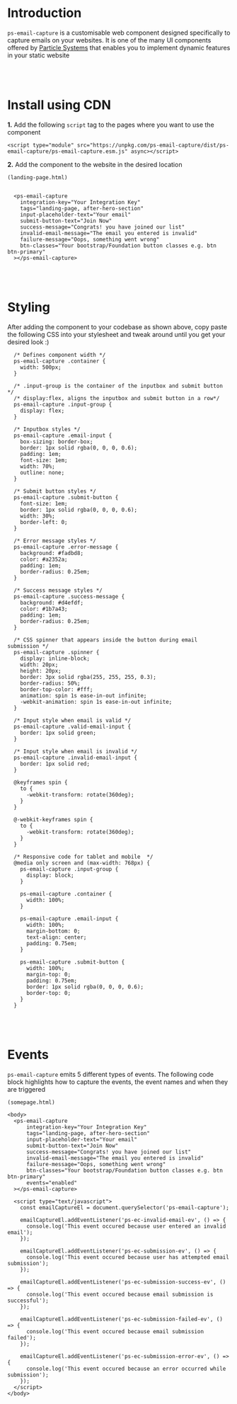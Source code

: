 # Introduction

`ps-email-capture` is a customisable web component designed specifically to capture emails on your websites. It is one of the many UI components offered by [Particle Systems](https://particle.systems) that enables you to implement dynamic features in your static website

<br/>
<br/>

# Install using CDN

**1.** Add the following `script` tag to the pages where you want to use the component

```
<script type="module" src="https://unpkg.com/ps-email-capture/dist/ps-email-capture/ps-email-capture.esm.js" async></script>
```

**2.** Add the component to the website in the desired location

```
(landing-page.html)


  <ps-email-capture
    integration-key="Your Integration Key"
    tags="landing-page, after-hero-section"
    input-placeholder-text="Your email"
    submit-button-text="Join Now"
    success-message="Congrats! you have joined our list"
    invalid-email-message="The email you entered is invalid"
    failure-message="Oops, something went wrong"
    btn-classes="Your bootstrap/Foundation button classes e.g. btn btn-primary"
  ></ps-email-capture>
```

<br/>
<br/>

# Styling

After adding the component to your codebase as shown above, copy paste the following CSS into your stylesheet and tweak around until you get your desired look :)

```
  /* Defines component width */
  ps-email-capture .container {
    width: 500px;
  }

  /* .input-group is the container of the inputbox and submit button */
  /* display:flex, aligns the inputbox and submit button in a row*/
  ps-email-capture .input-group {
    display: flex;
  }

  /* Inputbox styles */
  ps-email-capture .email-input {
    box-sizing: border-box;
    border: 1px solid rgba(0, 0, 0, 0.6);
    padding: 1em;
    font-size: 1em;
    width: 70%;
    outline: none;
  }

  /* Submit button styles */
  ps-email-capture .submit-button {
    font-size: 1em;
    border: 1px solid rgba(0, 0, 0, 0.6);
    width: 30%;
    border-left: 0;
  }

  /* Error message styles */
  ps-email-capture .error-message {
    background: #fadbd8;
    color: #a2352a;
    padding: 1em;
    border-radius: 0.25em;
  }

  /* Success message styles */
  ps-email-capture .success-message {
    background: #d4efdf;
    color: #1b7a43;
    padding: 1em;
    border-radius: 0.25em;
  }

  /* CSS spinner that appears inside the button during email submission */
  ps-email-capture .spinner {
    display: inline-block;
    width: 20px;
    height: 20px;
    border: 3px solid rgba(255, 255, 255, 0.3);
    border-radius: 50%;
    border-top-color: #fff;
    animation: spin 1s ease-in-out infinite;
    -webkit-animation: spin 1s ease-in-out infinite;
  }

  /* Input style when email is valid */
  ps-email-capture .valid-email-input {
    border: 1px solid green;
  }

  /* Input style when email is invalid */
  ps-email-capture .invalid-email-input {
    border: 1px solid red;
  }

  @keyframes spin {
    to {
      -webkit-transform: rotate(360deg);
    }
  }

  @-webkit-keyframes spin {
    to {
      -webkit-transform: rotate(360deg);
    }
  }

  /* Responsive code for tablet and mobile  */
  @media only screen and (max-width: 768px) {
    ps-email-capture .input-group {
      display: block;
    }

    ps-email-capture .container {
      width: 100%;
    }

    ps-email-capture .email-input {
      width: 100%;
      margin-bottom: 0;
      text-align: center;
      padding: 0.75em;
    }

    ps-email-capture .submit-button {
      width: 100%;
      margin-top: 0;
      padding: 0.75em;
      border: 1px solid rgba(0, 0, 0, 0.6);
      border-top: 0;
    }
  }
```

<br/>
<br/>

# Events

`ps-email-capture` emits 5 different types of events. The following code block highlights how to capture the events, the event names and when they are triggered

```
(somepage.html)

<body>
  <ps-email-capture
      integration-key="Your Integration Key"
      tags="landing-page, after-hero-section"
      input-placeholder-text="Your email"
      submit-button-text="Join Now"
      success-message="Congrats! you have joined our list"
      invalid-email-message="The email you entered is invalid"
      failure-message="Oops, something went wrong"
      btn-classes="Your bootstrap/Foundation button classes e.g. btn btn-primary"
      events="enabled"
  ></ps-email-capture>

  <script type="text/javascript">
    const emailCaptureEl = document.querySelector('ps-email-capture');

    emailCaptureEl.addEventListener('ps-ec-invalid-email-ev', () => {
      console.log('This event occured because user entered an invalid email');
    });

    emailCaptureEl.addEventListener('ps-ec-submission-ev', () => {
      console.log('This event occured because user has attempted email submission');
    });

    emailCaptureEl.addEventListener('ps-ec-submission-success-ev', () => {
      console.log('This event occured because email submission is successful');
    });

    emailCaptureEl.addEventListener('ps-ec-submission-failed-ev', () => {
      console.log('This event occured because email submission failed');
    });

    emailCaptureEl.addEventListener('ps-ec-submission-error-ev', () => {
      console.log('This event occured because an error occurred while submission');
    });
  </script>
</body>
```
